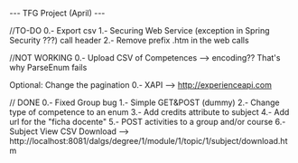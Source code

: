 ---		TFG Project (April)	---

//TO-DO
0.- Export csv
1.- Securing Web Service (exception in Spring Security ???) call header
2.- Remove prefix .htm in the web calls

//NOT WORKING
0.- Upload CSV of Competences --> encoding?? That's why ParseEnum fails

Optional: Change the pagination
0.- XAPI --> http://experienceapi.com

// DONE
0.-	Fixed Group bug
1.- Simple GET&POST (dummy)
2.- Change type of competence to an enum
3.- Add credits attribute to subject
4.- Add url for the "ficha docente" 
5.- POST activities to a group and/or course
6.- Subject View CSV Download --> http://localhost:8081/dalgs/degree/1/module/1/topic/1/subject/download.htm